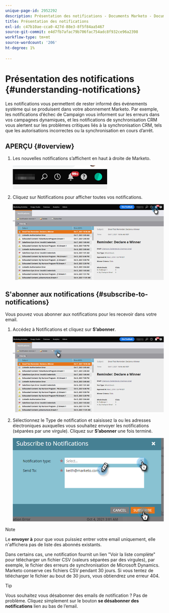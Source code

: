 ```yaml
---
unique-page-id: 2952292
description: Présentation des notifications - Documents Marketo - Documentation du produit
title: Présentation des notifications
exl-id: c47b10ae-cca0-427d-88e3-8f5f84aa5467
source-git-commit: e4d7fb7afac79b706fac754adc8f932ce96a2398
workflow-type: tm+mt
source-wordcount: '206'
ht-degree: 1%

---
```


# Présentation des notifications {#understanding-notifications}

Les notifications vous permettent de rester informé des événements système qui se produisent dans votre abonnement Marketo. Par exemple, les notifications d’échec de Campaign vous informent sur les erreurs dans vos campagnes dynamiques, et les notifications de synchronisation CRM vous alertent sur les problèmes critiques liés à la synchronisation CRM, tels que les autorisations incorrectes ou la synchronisation en cours d’arrêt.

## APERÇU {#overview}

1. Les nouvelles notifications s’affichent en haut à droite de Marketo.

   ![](assets/understanding-notifications-1.png)

1. Cliquez sur Notifications pour afficher toutes vos notifications.

   ![](assets/understanding-notifications-2.png)

## S&#39;abonner aux notifications {#subscribe-to-notifications}

Vous pouvez vous abonner aux notifications pour les recevoir dans votre email.

1. Accédez à Notifications et cliquez sur **S’abonner**.

   ![](assets/understanding-notifications-3.png)

1. Sélectionnez le Type de notification et saisissez la ou les adresses électroniques auxquelles vous souhaitez envoyer les notifications (séparées par une virgule). Cliquez sur **S’abonner** une fois terminé.

   ![](assets/understanding-notifications-4.png)

>[!NOTE]
>
>Le **envoyer à** pour que vous puissiez entrer votre email uniquement, elle n&#39;affichera pas de liste des abonnés existants.

Dans certains cas, une notification fournit un lien &quot;Voir la liste complète&quot; pour télécharger un fichier CSV (valeurs séparées par des virgules), par exemple, le fichier des erreurs de synchronisation de Microsoft Dynamics. Marketo conserve ces fichiers CSV pendant 30 jours. Si vous tentez de télécharger le fichier au bout de 30 jours, vous obtiendrez une erreur 404.

>[!TIP]
>
>Vous souhaitez vous désabonner des emails de notification ? Pas de problème. Cliquez simplement sur le bouton **se désabonner des notifications** lien au bas de l’email.
